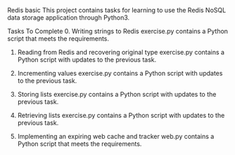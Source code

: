 Redis basic
This project contains tasks for learning to use the Redis NoSQL data storage application through Python3.

Tasks To Complete
 0. Writing strings to Redis
exercise.py contains a Python script that meets the requirements.

 1. Reading from Redis and recovering original type
exercise.py contains a Python script with updates to the previous task.

 2. Incrementing values
exercise.py contains a Python script with updates to the previous task.

 3. Storing lists
exercise.py contains a Python script with updates to the previous task.

 4. Retrieving lists
exercise.py contains a Python script with updates to the previous task.

 5. Implementing an expiring web cache and tracker
web.py contains a Python script that meets the requirements.
